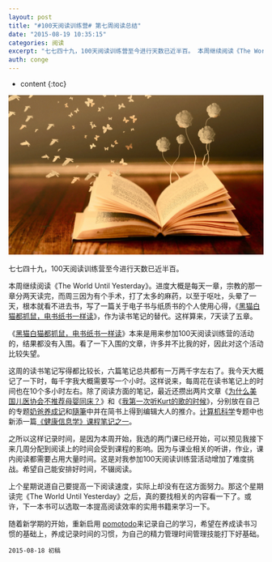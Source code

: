 ```yaml
---
layout: post
title: "#100天阅读训练营# 第七周阅读总结"
date: "2015-08-19 10:35:15"
categories: 阅读
excerpt: "七七四十九，100天阅读训练营至今进行天数已近半百。 本周继续阅读《The World Until Yesterday》。进度大概是每天一章，宗..."
auth: conge
---
```

* content
{:toc}

![Reading good books](/assets/images/阅读/118382-dbc45dbd96dd8665.jpg)

七七四十九，100天阅读训练营至今进行天数已近半百。

本周继续阅读《The World Until Yesterday》。进度大概是每天一章，宗教的那一章分两天读完，而周三因为有个手术，打了太多的麻药，以至于呕吐，头晕了一天，根本就看不进去书，写了一篇关于电子书与纸质书的个人使用心得，《[黑猫白猫都抓鼠，电书纸书一样读](http://www.jianshu.com/p/b99e704da14a)》，作为读书笔记的替代。这样算来，7天读了五章。

《[黑猫白猫都抓鼠，电书纸书一样读](http://www.jianshu.com/p/b99e704da14a)》本来是用来参加100天阅读训练营的活动的，结果都没有入围。看了一下入围的文章，许多并不比我的好，因此对这个活动比较失望。

这周的读书笔记写得都比较长，六篇笔记总共都有一万两千字左右了。我今天大概记了一下时，每千字我大概需要写一个小时。这样说来，每周花在读书笔记上的时间也在10个多小时左右。除了阅读方面的笔记，最近还攒出两片文章《[为什么美国儿医协会不推荐母婴同床？](http://www.jianshu.com/p/9738145d68b2)》和《[我第一次听Kurt的歌的时候](http://www.jianshu.com/p/fecc7c6d09b3)》，分别放在自己的专题[奶爸养成记](http://www.jianshu.com/notebooks/243345/latest)和[隨筆](http://www.jianshu.com/notebooks/243346/latest)中并在简书上得到编辑大人的推介。[计算机科学](http://www.jianshu.com/notebooks/1278058/latest)专题中也新添一篇[《健康信息学》课程笔记之一](http://www.jianshu.com/p/164ea636058d)。

之所以这样记录时间，是因为本周开始，我选的两门课已经开始，可以预见我接下来几周分配到阅读上的时间会受到课程的影响。因为与课业相关的听讲，作业，课内阅读都需要占用大量时间。这是对我参加100天阅读训练营活动增加了难度挑战。希望自己能安排好时间，不辍阅读。

上个星期说道自己要提高一下阅读速度，实际上却没有在这方面努力。那这个星期读完《The World Until Yesterday》之后，真的要找相关的内容看一下了。或许，下一本书可以选取一本提高阅读效率的实用书籍来学习一下。

随着新学期的开始，重新启用 [pomotodo](http://pomotodo.com)来记录自己的学习，希望在养成读书习惯的基础上，养成记录时间的习惯，为自己的精力管理时间管理技能打下好基础。

```
2015-08-18 初稿
```

